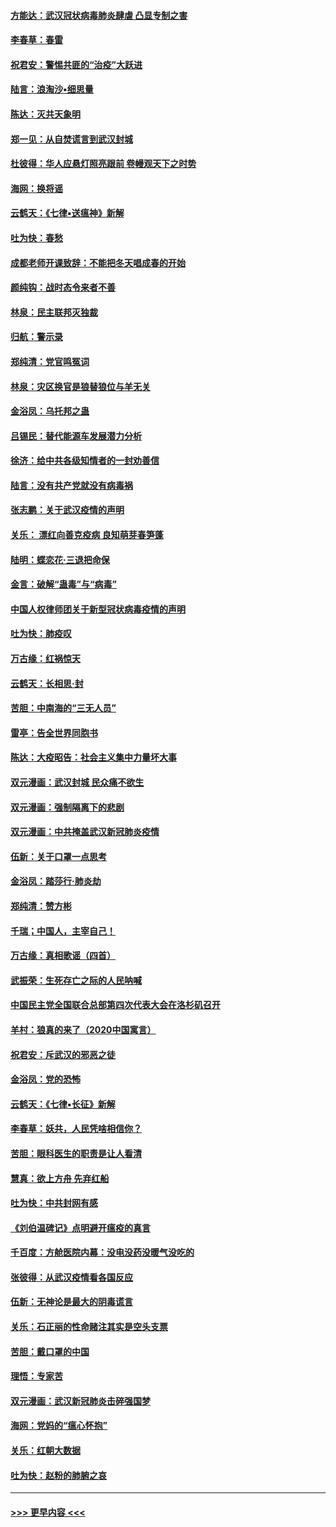 #### [方能达：武汉冠状病毒肺炎肆虐 凸显专制之害](../pages/nsc993/n11877475.md?t=02181931) 
#### [李春草：春雷](../pages/nsc993/n11876287.md?t=02181931) 
#### [祝君安：警惕共匪的“治疫”大跃进](../pages/nsc993/n11876084.md?t=02181931) 
#### [陆言：浪淘沙•细思量](../pages/nsc993/n11876071.md?t=02181931) 
#### [陈达：灭共天象明](../pages/nsc993/n11876063.md?t=02181931) 
#### [郑一见：从自焚谎言到武汉封城](../pages/nsc993/n11875621.md?t=02181931) 
#### [杜彼得：华人应悬灯照亮跟前 卷幔观天下之时势](../pages/nsc993/n11874822.md?t=02181931) 
#### [海网：换将谣](../pages/nsc993/n11873712.md?t=02181931) 
#### [云鹤天：《七律▪送瘟神》新解](../pages/nsc993/n11873598.md?t=02181931) 
#### [吐为快：春愁](../pages/nsc993/n11872801.md?t=02181931) 
#### [成都老师开课致辞：不能把冬天唱成春的开始](../pages/nsc993/n11872653.md?t=02181931) 
#### [颜纯钩：战时态令来者不善](../pages/nsc993/n11872011.md?t=02181931) 
#### [林泉：民主联邦灭独裁](../pages/nsc993/n11870998.md?t=02181931) 
#### [归航：警示录](../pages/nsc993/n11870963.md?t=02181931) 
#### [郑纯清：党官鸣冤词](../pages/nsc993/n11870938.md?t=02181931) 
#### [林泉：灾区换官是狼替狼位与羊无关](../pages/nsc993/n11870896.md?t=02181931) 
#### [金浴凤：乌托邦之蛊](../pages/nsc993/n11870879.md?t=02181931) 
#### [吕锡民：替代能源车发展潜力分析](../pages/nsc993/n11870656.md?t=02181931) 
#### [徐济：给中共各级知情者的一封劝善信](../pages/nsc993/n11868561.md?t=02181931) 
#### [陆言：没有共产党就没有病毒祸](../pages/nsc993/n11868232.md?t=02181931) 
#### [张志鹏：关于武汉疫情的声明](../pages/nsc993/n11867182.md?t=02181931) 
#### [关乐： 漂红向善克疫病 良知萌芽春笋蓬](../pages/nsc993/n11865710.md?t=02181931) 
#### [陆明：蝶恋花‧三退把命保](../pages/nsc993/n11865673.md?t=02181931) 
#### [金言：破解“蛊毒”与“病毒”](../pages/nsc993/n11864103.md?t=02181931) 
#### [中国人权律师团关于新型冠状病毒疫情的声明](../pages/nsc993/n11864249.md?t=02181931) 
#### [吐为快：肺疫叹](../pages/nsc993/n11864027.md?t=02181931) 
#### [万古缘：红祸惊天](../pages/nsc993/n11864079.md?t=02181931) 
#### [云鹤天：长相思‧封](../pages/nsc993/n11864006.md?t=02181931) 
#### [苦胆：中南海的“三无人员”](../pages/nsc993/n11862997.md?t=02181931) 
#### [雷亭：告全世界同胞书](../pages/nsc993/n11862572.md?t=02181931) 
#### [陈达：大疫昭告：社会主义集中力量坏大事](../pages/nsc993/n11859419.md?t=02181931) 
#### [双元漫画：武汉封城 民众痛不欲生](../pages/nsc993/n11859287.md?t=02181931) 
#### [双元漫画：强制隔离下的悲剧](../pages/nsc993/n11859244.md?t=02181931) 
#### [双元漫画：中共掩盖武汉新冠肺炎疫情](../pages/nsc993/n11858249.md?t=02181931) 
#### [伍新：关于口罩一点思考](../pages/nsc993/n11859195.md?t=02181931) 
#### [金浴凤：踏莎行‧肺炎劫](../pages/nsc993/n11858227.md?t=02181931) 
#### [郑纯清：赞方彬](../pages/nsc993/n11856803.md?t=02181931) 
#### [千瑞；中国人，主宰自己！](../pages/nsc993/n11856793.md?t=02181931) 
#### [万古缘：真相歌谣（四首）](../pages/nsc993/n11856263.md?t=02181931) 
#### [武振荣：生死存亡之际的人民呐喊](../pages/nsc993/n11856256.md?t=02181931) 
#### [中国民主党全国联合总部第四次代表大会在洛杉矶召开](../pages/nsc993/n11856344.md?t=02181931) 
#### [羊村：狼真的来了（2020中国寓言）](../pages/nsc993/n11856229.md?t=02181931) 
#### [祝君安：斥武汉的邪恶之徒](../pages/nsc993/n11855861.md?t=02181931) 
#### [金浴凤：党的恐怖](../pages/nsc993/n11855849.md?t=02181931) 
#### [云鹤天：《七律▪长征》新解](../pages/nsc993/n11855479.md?t=02181931) 
#### [李春草：妖共，人民凭啥相信你？](../pages/nsc993/n11855196.md?t=02181931) 
#### [苦胆：眼科医生的职责是让人看清](../pages/nsc993/n11853840.md?t=02181931) 
#### [慧真：欲上方舟 先弃红船](../pages/nsc993/n11853483.md?t=02181931) 
#### [吐为快：中共封网有感](../pages/nsc993/n11852575.md?t=02181931) 
#### [《刘伯温碑记》点明避开瘟疫的真言](../pages/nsc993/n11852128.md?t=02181931) 
#### [千百度：方舱医院内幕：没电没药没暖气没吃的](../pages/nsc993/n11850211.md?t=02181931) 
#### [张彼得：从武汉疫情看各国反应](../pages/nsc993/n11850102.md?t=02181931) 
#### [伍新：无神论是最大的阴毒谎言](../pages/nsc993/n11846129.md?t=02181931) 
#### [关乐：石正丽的性命赌注其实是空头支票](../pages/nsc993/n11846109.md?t=02181931) 
#### [苦胆：戴口罩的中国](../pages/nsc993/n11845576.md?t=02181931) 
#### [理悟：专家苦](../pages/nsc993/n11845564.md?t=02181931) 
#### [双元漫画：武汉新冠肺炎击碎强国梦](../pages/nsc993/n11843320.md?t=02181931) 
#### [海网：党妈的“瘟心怀抱”](../pages/nsc993/n11840740.md?t=02181931) 
#### [关乐：红朝大数据](../pages/nsc993/n11840675.md?t=02181931) 
#### [吐为快：赵粉的肺腑之哀](../pages/nsc993/n11840618.md?t=02181931) 

----
#### [ >>> 更早内容 <<< ](../indexes/nsc993-earlier.md)
